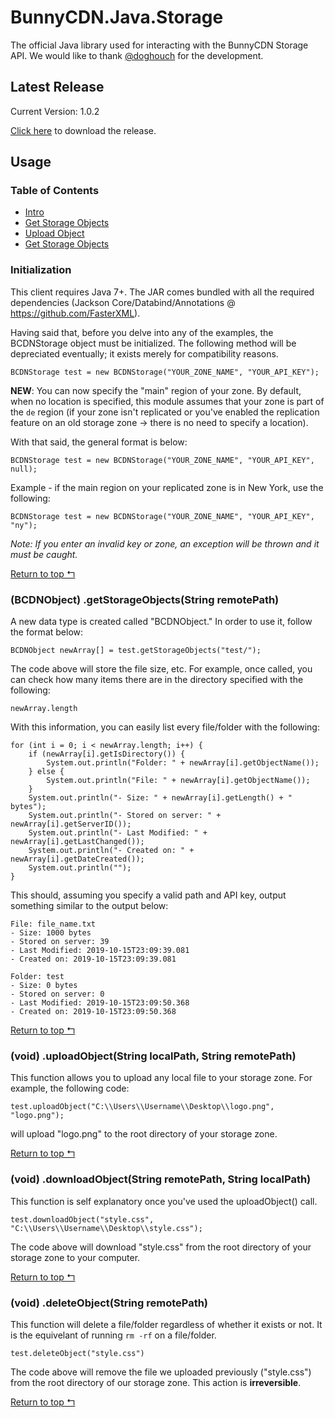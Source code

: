 # BunnyCDN.Java.Storage

The official Java library used for interacting with the BunnyCDN Storage API. 
We would like to thank [@doghouch](https://github.com/doghouch) for the development.

## Latest Release

Current Version: 1.0.2

[Click here](https://github.com/BunnyWay/BunnyCDN.Java.Storage/releases/download/Main/BCDN.jar) to download the release.

## Usage

### Table of Contents

- [Intro](#initialization)
- [Get Storage Objects](#bcdnobject-getstorageobjectsstring-remotepath)
- [Upload Object](#void-uploadobjectstring-localpath-string-remotepath)
- [Get Storage Objects](#void-deleteobjectstring-remotepath)

### Initialization

This client requires Java 7+. The JAR comes bundled with all the required dependencies (Jackson Core/Databind/Annotations @ https://github.com/FasterXML).

Having said that, before you delve into any of the examples, the BCDNStorage object must be initialized. The following method will be depreciated eventually; it exists merely for compatibility reasons.

	BCDNStorage test = new BCDNStorage("YOUR_ZONE_NAME", "YOUR_API_KEY");

**NEW**: You can now specify the "main" region of your zone. By default, when no location is specified, this module assumes that your zone is part of the `de` region (if your zone isn't replicated or you've enabled the replication feature on an old storage zone -> there is no need to specify a location).

With that said, the general format is below:

	BCDNStorage test = new BCDNStorage("YOUR_ZONE_NAME", "YOUR_API_KEY", null);

Example - if the main region on your replicated zone is in New York, use the following:

	BCDNStorage test = new BCDNStorage("YOUR_ZONE_NAME", "YOUR_API_KEY", "ny");

_Note: If you enter an invalid key or zone, an exception will be thrown and it must be caught._

[Return to top &lsh;](#bunnycdnjavastorage)

### (BCDNObject) .getStorageObjects(String remotePath)

A new data type is created called "BCDNObject." In order to use it, follow the format below:

	BCDNObject newArray[] = test.getStorageObjects("test/");

The code above will store the file size, etc. For example, once called, you can check how many items there are in the directory specified with the following:

	newArray.length

With this information, you can easily list every file/folder with the following:

	for (int i = 0; i < newArray.length; i++) {
	    if (newArray[i].getIsDirectory()) {
	        System.out.println("Folder: " + newArray[i].getObjectName());
	    } else {
	        System.out.println("File: " + newArray[i].getObjectName());
	    }
	    System.out.println("- Size: " + newArray[i].getLength() + " bytes");
	    System.out.println("- Stored on server: " + newArray[i].getServerID());
	    System.out.println("- Last Modified: " + newArray[i].getLastChanged());
	    System.out.println("- Created on: " + newArray[i].getDateCreated());
	    System.out.println("");
	}


This should, assuming you specify a valid path and API key, output something similar to the output below:

	File: file_name.txt
	- Size: 1000 bytes
	- Stored on server: 39
	- Last Modified: 2019-10-15T23:09:39.081
	- Created on: 2019-10-15T23:09:39.081

	Folder: test
	- Size: 0 bytes
	- Stored on server: 0
	- Last Modified: 2019-10-15T23:09:50.368
	- Created on: 2019-10-15T23:09:50.368

[Return to top &lsh;](#bunnycdnjavastorage)

### (void) .uploadObject(String localPath, String remotePath)

This function allows you to upload any local file to your storage zone. For example, the following code:

	test.uploadObject("C:\\Users\\Username\\Desktop\\logo.png", "logo.png");

will upload "logo.png" to the root directory of your storage zone.

[Return to top &lsh;](#bunnycdnjavastorage)

### (void) .downloadObject(String remotePath, String localPath)

This function is self explanatory once you've used the uploadObject() call. 

	test.downloadObject("style.css", "C:\\Users\\Username\\Desktop\\style.css");

The code above will download "style.css" from the root directory of your storage zone to your computer.

[Return to top &lsh;](#bunnycdnjavastorage)

### (void) .deleteObject(String remotePath)

This function will delete a file/folder regardless of whether it exists or not. It is the equivelant of running `rm -rf` on a file/folder.

	test.deleteObject("style.css")

The code above will remove the file we uploaded previously ("style.css") from the root directory of our storage zone. This action is **irreversible**.

[Return to top &lsh;](#bunnycdnjavastorage)
